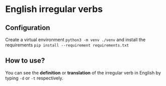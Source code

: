 # English irregular verbs

## Configuration
Create a virtual environment `python3 -m venv ./venv` and install the requirements `pip install --requirement requirements.txt`

## How to use?
You can see the **definition** or **translation** of the irregular verb in English by typing `-d` or `-t` respectively.
